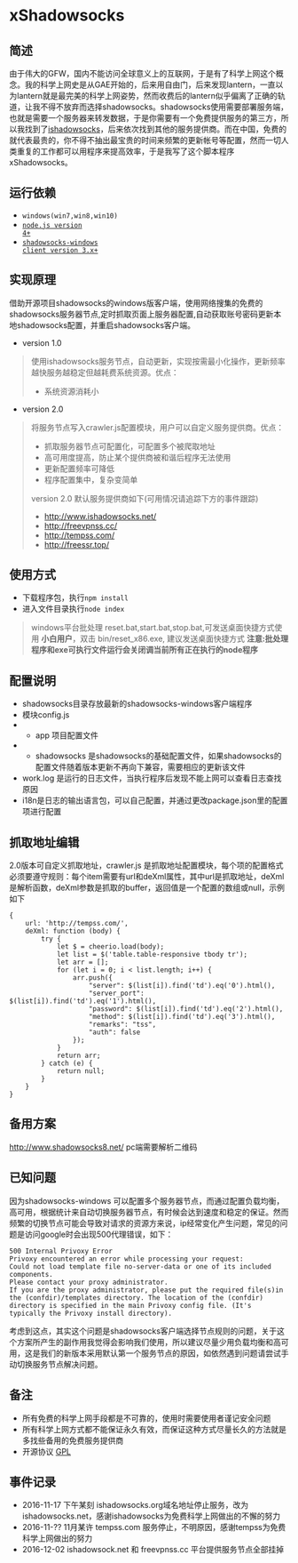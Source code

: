 # xShadowsocks

## 简述
由于伟大的GFW，国内不能访问全球意义上的互联网，于是有了科学上网这个概念。我的科学上网史是从GAE开始的，后来用自由门，后来发现lantern，一直以为lantern就是最完美的科学上网姿势，然而收费后的lantern似乎偏离了正确的轨道，让我不得不放弃而选择shadowsocks。shadowsocks使用需要部署服务端，也就是需要一个服务器来转发数据，于是你需要有一个免费提供服务的第三方，所以我找到了[ishadowsocks](http://www.ishadowsocks.com)，后来依次找到其他的服务提供商。而在中国，免费的就代表最贵的，你不得不抽出最宝贵的时间来频繁的更新帐号等配置，然而一切人类重复的工作都可以用程序来提高效率，于是我写了这个脚本程序xShadowsocks。

## 运行依赖
* <code>windows(win7,win8,win10)</code>
* <code>[node.js version 4+](https://nodejs.org/en/)</code>
* <code>[shadowsocks-windows client version 3.x+](https://github.com/shadowsocks/shadowsocks-windows)</code>

## 实现原理
借助开源项目shadowsocks的windows版客户端，使用网络搜集的免费的shadowsocks服务器节点,定时抓取页面上服务器配置,自动获取账号密码更新本地shadowsocks配置，并重启shadowsocks客户端。
* version 1.0
> 使用ishadowsocks服务节点，自动更新，实现按需最小化操作，更新频率越快服务越稳定但越耗费系统资源。优点：
>* 系统资源消耗小

* version 2.0
> 将服务节点写入crawler.js配置模块，用户可以自定义服务提供商。优点：
>* 抓取服务器节点可配置化，可配置多个被爬取地址
>* 高可用度提高，防止某个提供商被和谐后程序无法使用
>* 更新配置频率可降低
>* 程序配置集中，复杂变简单
>
> version 2.0 默认服务提供商如下(可用情况请追踪下方的事件跟踪)
>* http://www.ishadowsocks.net/
>* http://freevpnss.cc/
>* http://tempss.com/
>* http://freessr.top/


## 使用方式
* 下载程序包，执行<code>npm install</code>
* 进入文件目录执行<code>node index</code>

> windows平台批处理 reset.bat,start.bat,stop.bat,可发送桌面快捷方式使用
> __小白用户__，双击 bin/reset_x86.exe, 建议发送桌面快捷方式
> __注意:批处理程序和exe可执行文件运行会关闭调当前所有正在执行的node程序__


## 配置说明
* shadowsocks目录存放最新的shadowsocks-windows客户端程序
* 模块config.js
*   * app 项目配置文件
*   * shadowsocks 是shadowsocks的基础配置文件，如果shadowsocks的配置文件随着版本更新不再向下兼容，需要相应的更新该文件
* work.log 是运行的日志文件，当执行程序后发现不能上网可以查看日志查找原因
* i18n是日志的输出语言包，可以自己配置，并通过更改package.json里的配置项进行配置

## 抓取地址编辑
2.0版本可自定义抓取地址，crawler.js 是抓取地址配置模块，每个项的配置格式必须要遵守规则：每个item需要有url和deXml属性，其中url是抓取地址，deXml是解析函数，deXml参数是抓取的buffer，返回值是一个配置的数组或null，示例如下
```
{
    url: 'http://tempss.com/',
    deXml: function (body) {
        try {
            let $ = cheerio.load(body);
            let list = $('table.table-responsive tbody tr');
            let arr = [];
            for (let i = 0; i < list.length; i++) {
                arr.push({
                    "server": $(list[i]).find('td').eq('0').html(),
                    "server_port": $(list[i]).find('td').eq('1').html(),
                    "password": $(list[i]).find('td').eq('2').html(),
                    "method": $(list[i]).find('td').eq('3').html(),
                    "remarks": "tss",
                    "auth": false
                });
            }
            return arr;
        } catch (e) {
            return null;
        }
    }
}
```

## 备用方案
http://www.shadowsocks8.net/ pc端需要解析二维码

## 已知问题
因为shadowsocks-windows 可以配置多个服务器节点，而通过配置负载均衡，高可用，根据统计来自动切换服务器节点，有时候会达到速度和稳定的保证。然而频繁的切换节点可能会导致对请求的资源方来说，ip经常变化产生问题，常见的问题是访问google时会出现500代理错误，如下：
```
500 Internal Privoxy Error
Privoxy encountered an error while processing your request:
Could not load template file no-server-data or one of its included components.
Please contact your proxy administrator.
If you are the proxy administrator, please put the required file(s)in the (confdir)/templates directory. The location of the (confdir) directory is specified in the main Privoxy config file. (It's typically the Privoxy install directory).
```
考虑到这点，其实这个问题是shadowsocks客户端选择节点规则的问题，关于这个方案所产生的副作用我觉得会影响我们使用，所以建议尽量少用负载均衡和高可用，这是我们的新版本采用默认第一个服务节点的原因，如依然遇到问题请尝试手动切换服务节点解决问题。

## 备注
* 所有免费的科学上网手段都是不可靠的，使用时需要使用者谨记安全问题
* 所有科学上网方式都不能保证永久有效，而保证这种方式尽量长久的方法就是多找些备用的免费服务提供商
* 开源协议 [GPL](LICENSE)

## 事件记录
* 2016-11-17 下午某刻 ishadowsocks.org域名地址停止服务，改为ishadowsocks.net，感谢ishadowsocks为免费科学上网做出的不懈的努力
* 2016-11-?? 11月某许 tempss.com 服务停止，不明原因，感谢tempss为免费科学上网做出的努力
* 2016-12-02 ishadowsock.net 和 freevpnss.cc 平台提供服务节点全部挂掉

